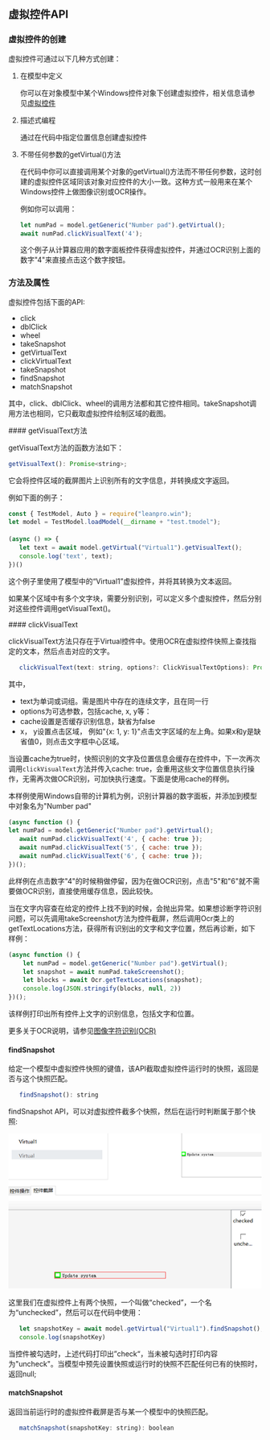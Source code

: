 
## 虚拟控件API

### 虚拟控件的创建

虚拟控件可通过以下几种方式创建：

1. 在模型中定义

   你可以在对象模型中某个Windows控件对象下创建虚拟控件，相关信息请参见[虚拟控件](/model_mgr/virtual_control.md)
   
2. 描述式编程

   通过在代码中指定位置信息创建虚拟控件
   
3. 不带任何参数的getVirtual()方法

   在代码中你可以直接调用某个对象的getVirtual()方法而不带任何参数，这时创建的虚拟控件区域同该对象对应控件的大小一致。这种方式一般用来在某个Windows控件上做图像识别或OCR操作。
   
   例如你可以调用：
   ```javascript
   let numPad = model.getGeneric("Number pad").getVirtual();
   await numPad.clickVisualText('4');
   ```
   这个例子从计算器应用的数字面板控件获得虚拟控件，并通过OCR识别上面的数字"4"来直接点击这个数字按钮。

### 方法及属性

虚拟控件包括下面的API:
* click
* dblClick
* wheel
* takeSnapshot
* getVirtualText
* clickVirtualText
* takeSnapshot
* findSnapshot
* matchSnapshot


其中，click、dblClick、wheel的调用方法都和其它控件相同。takeSnapshot调用方法也相同，它只截取虚拟控件绘制区域的截图。

<a id="getVisualText" />
#### getVisualText方法

getVisualText方法的函数方法如下：
```javascript
getVisualText(): Promise<string>;
```

它会将控件区域的截屏图片上识别所有的文字信息，并转换成文字返回。

例如下面的例子：
```javascript
const { TestModel, Auto } = require("leanpro.win");
let model = TestModel.loadModel(__dirname + "test.tmodel");

(async () => {
   let text = await model.getVirtual("Virtual1").getVisualText();
   console.log('text', text);
})()
```
这个例子里使用了模型中的“Virtual1”虚拟控件，并将其转换为文本返回。

如果某个区域中有多个文字块，需要分别识别，可以定义多个虚拟控件，然后分别对这些控件调用getVisualText()。

<a id="clickVisualText" />
#### clickVisualText

clickVisualText方法只存在于Virtual控件中。使用OCR在虚拟控件快照上查找指定的文本，然后点击对应的文字。

```javascript
   clickVisualText(text: string, options?: ClickVisualTextOptions): Promise<void>;
```

其中，
* text为单词或词组。需是图片中存在的连续文字，且在同一行
* options为可选参数，包括cache, x, y等：
* cache设置是否缓存识别信息，缺省为false
* x， y设置点击区域， 例如"{x: 1, y: 1}"点击文字区域的左上角。如果x和y是缺省值0，则点击文字框中心区域。

当设置cache为true时，快照识别的文字及位置信息会缓存在控件中，下一次再次调用`clickVisualText`方法并传入cache: true，会重用这些文字位置信息执行操作，无需再次做OCR识别，可加快执行速度。下面是使用cache的样例。

本样例使用Windows自带的计算机为例，识别计算器的数字面板，并添加到模型中对象名为"Number pad"

```javascript
(async function () {
let numPad = model.getGeneric("Number pad").getVirtual();
   await numPad.clickVisualText('4', { cache: true });
   await numPad.clickVisualText('5', { cache: true });
   await numPad.clickVisualText('6', { cache: true });
})();
```
此样例在点击数字"4"的时候稍做停留，因为在做OCR识别，点击"5"和"6"就不需要做OCR识别，直接使用缓存信息，因此较快。

当在文字内容查在给定的控件上找不到的时候，会抛出异常。如果想诊断字符识别问题，可以先调用takeScreenshot方法为控件截屏，然后调用Ocr类上的getTextLocations方法，获得所有识别出的文字和文字位置，然后再诊断，如下样例：

```javascript
(async function () {
    let numPad = model.getGeneric("Number pad").getVirtual();
    let snapshot = await numPad.takeScreenshot();
    let blocks = await Ocr.getTextLocations(snapshot);
    console.log(JSON.stringify(blocks, null, 2))
})();
```

该样例打印出所有控件上文字的识别信息，包括文字和位置。

更多关于OCR说明，请参见[图像字符识别(OCR)](ocr.md)

#### findSnapshot

给定一个模型中虚拟控件快照的键值，该API截取虚拟控件运行时的快照，返回是否与这个快照匹配。

```javascript
   findSnapshot(): string
```
findSnapshot API，可以对虚拟控件截多个快照，然后在运行时判断属于那个快照:

![](assets/virtual_snapshot.png)

这里我们在虚拟控件上有两个快照，一个叫做“checked”，一个名为“unchecked”，然后可以在代码中使用：
```javascript
   let snapshotKey = await model.getVirtual("Virtual1").findSnapshot();
   console.log(snapshotKey)
```

当控件被勾选时，上述代码打印出”check“，当未被勾选时打印内容为"uncheck"。当模型中预先设置快照或运行时的快照不匹配任何已有的快照时，返回null;

#### matchSnapshot

返回当前运行时的虚拟控件截屏是否与某一个模型中的快照匹配。

```javascript
   matchSnapshot(snapshotKey: string): boolean
```
